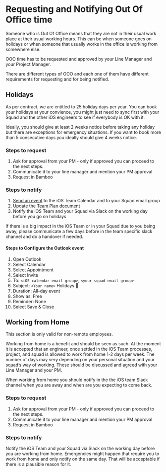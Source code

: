 # Requesting and Notifying Out Of Office time

Someone who is Out Of Office means that they are not in their usual work place at their usual working hours. This can be when someone goes on holidays or when someone that usually works in the office is working from somewhere else.

OOO time has to be requested and approved by your Line Manager and your Project Manager.

There are different types of OOO and each one of them have different requirements for requesting and for being notified.

## Holidays 

As per contract, we are entitled to 25 holiday days per year. You can book your holidays at your convience, you might just need to sync first with your Squad and the other iOS engineers to see if everybody is OK with it. 

Ideally, you should give at least 2 weeks notice before taking any holiday but there are exceptions for emergency situations. If you want to book more than 5 consecutive days you ideally should give 4 weeks notice.

### Steps to request

1. Ask for approval from your PM - only if approved you can proceed to the next steps.
2. Communicate it to your line manager and mention your PM approval
3. Request in Bamboo

### Steps to notify

1. [Send an event](#steps-to-configure-the-outlook-event) to the iOS Team Calendar and to your Squad email group
1. Update the [Team Plan document](https://docs.google.com/spreadsheets/d/1kdY3edy_TeqIGH_7VnZzElxgVo_qD2z4EF-arWNShyw/edit?usp=sharing)
1. Notify the iOS Team and your Squad via Slack on the working day before you go on holidays

If there is a big impact in the iOS Team or in your Squad due to you being away, please communicate a few days before in the team specific slack channel and do a handover if needed.

#### Steps to Configure the Outlook event
1. Open Outlook 
1. Select Calendar
1. Select Appointment
1. Select Invite
1. To: `<iOS calendar email group>`, `<your squad email group>`
1. Subject: `<Your name>` Holidays 🌴
1. Duration: All-day event
1. Show as: Free
1. Reminder: None
1. Select Save & Close

## Working from Home
This section is only valid for non-remote employees.

Working from home is a benefit and should be seen as such. 
At the moment it is accepted that an engineer, once settled in the iOS Team processes, project, and squad is allowed to work from home 1-2 days per week. 
The number of days may very depending on your personal situation and your squad’s way of working. These should be discussed and agreed with your Line Manager and your PM.

When working from home you should notify in the the iOS team Slack channel when you are away and when are you expecting to come back.

### Steps to request

1. Ask for approval from your PM - only if approved you can proceed to the next steps.
2. Communicate it to your line manager and mention your PM approval
3. Request in Bamboo

### Steps to notify

Notify the iOS Team and your Squad via Slack on the working day before you are working from home. 
Emergencies might happen that require you to work from home and only notify on the same day. That will be acceptable if there is a plausible reason for it.
